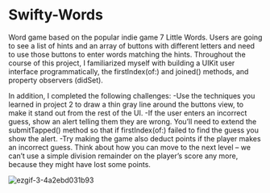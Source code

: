 # Swifty-Words
Word game based on the popular indie game 7 Little Words. Users are going to see a list of hints and an array of buttons with different letters and need to use those buttons to enter words matching the hints. Throughout the course of this project, I familiarized myself with building a UIKit user interface programmatically,
the firstIndex(of:) and joined() methods, and property observers (didSet). 

In addition, I completed the following challenges:
-Use the techniques you learned in project 2 to draw a thin gray line around the buttons view, to make it stand out from the rest of the UI.
-If the user enters an incorrect guess, show an alert telling them they are wrong. You’ll need to extend the submitTapped() method so that if 
firstIndex(of:) failed to find the guess you show the alert.
-Try making the game also deduct points if the player makes an incorrect guess. Think about how you can move to the next level – we can’t use a simple 
division remainder on the player’s score any more, because they might have lost some points.

![ezgif-3-4a2ebd031b93](https://user-images.githubusercontent.com/42749527/101105279-1f85d680-359b-11eb-8ed1-6b17c4edcd06.gif)

